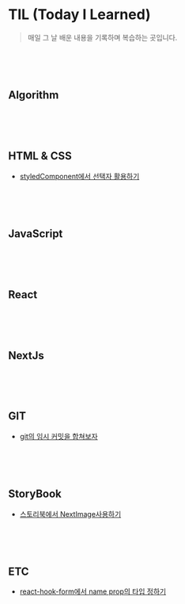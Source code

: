 # TIL (Today I Learned)

> 매일 그 날 배운 내용을 기록하며 복습하는 곳입니다.   
   
<br>
<br>
<br>

## Algorithm



<br>
<br>
<br>

## HTML & CSS
+ [styledComponent에서 선택자 활용하기](./HtmlCss/styledComponentSelector.md)



<br>
<br>
<br>

## JavaScript



<br>
<br>
<br>

## React



<br>
<br>
<br>

## NextJs




<br>
<br>
<br>

## GIT

+ [git의 임시 커밋을 합쳐보자](./Git/mergeCommit.md)


<br>
<br>
<br>

## StoryBook

+ [스토리북에서 NextImage사용하기](./Storybook/usingNextImage.md)


<br>
<br>
<br>

## ETC
+ [react-hook-form에서 name prop의 타입 정하기](./Etc/reactHookFormNameType.md)




